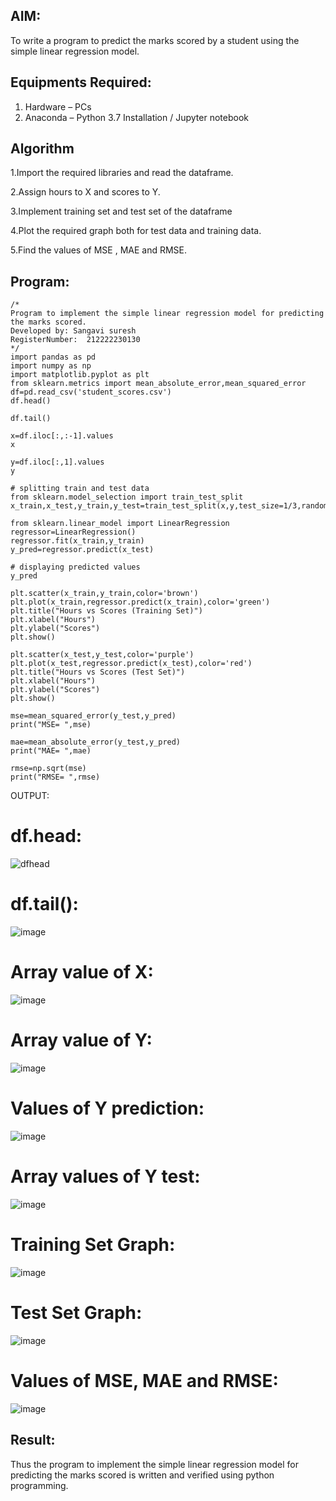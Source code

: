 ## AIM:
To write a program to predict the marks scored by a student using the simple linear regression model. 

## Equipments Required:
1. Hardware – PCs
2. Anaconda – Python 3.7 Installation / Jupyter notebook

## Algorithm
1.Import the required libraries and read the dataframe.

2.Assign hours to X and scores to Y.

3.Implement training set and test set of the dataframe

4.Plot the required graph both for test data and training data.

5.Find the values of MSE , MAE and RMSE.




## Program:
```
/*
Program to implement the simple linear regression model for predicting the marks scored.
Developed by: Sangavi suresh
RegisterNumber:  212222230130
*/
import pandas as pd
import numpy as np
import matplotlib.pyplot as plt
from sklearn.metrics import mean_absolute_error,mean_squared_error
df=pd.read_csv('student_scores.csv')
df.head()

df.tail()

x=df.iloc[:,:-1].values
x

y=df.iloc[:,1].values
y

# splitting train and test data
from sklearn.model_selection import train_test_split
x_train,x_test,y_train,y_test=train_test_split(x,y,test_size=1/3,random_state=0)

from sklearn.linear_model import LinearRegression
regressor=LinearRegression()
regressor.fit(x_train,y_train)
y_pred=regressor.predict(x_test)

# displaying predicted values
y_pred

plt.scatter(x_train,y_train,color='brown')
plt.plot(x_train,regressor.predict(x_train),color='green')
plt.title("Hours vs Scores (Training Set)")
plt.xlabel("Hours")
plt.ylabel("Scores")
plt.show()

plt.scatter(x_test,y_test,color='purple')
plt.plot(x_test,regressor.predict(x_test),color='red')
plt.title("Hours vs Scores (Test Set)")
plt.xlabel("Hours")
plt.ylabel("Scores")
plt.show()

mse=mean_squared_error(y_test,y_pred)
print("MSE= ",mse)

mae=mean_absolute_error(y_test,y_pred)
print("MAE= ",mae)

rmse=np.sqrt(mse)
print("RMSE= ",rmse)
```
OUTPUT:

# df.head:
![dfhead](https://github.com/Sangavi-suresh/Implementation-of-Simple-Linear-Regression-Model-for-Predicting-the-Marks-Scored/assets/118541861/04f1a590-2d23-4ecd-8965-1452b404da8e)





# df.tail():
![image](https://github.com/Sangavi-suresh/Implementation-of-Simple-Linear-Regression-Model-for-Predicting-the-Marks-Scored/assets/118541861/8f1902a2-9314-49f6-8080-38c2b30391f6)




# Array value of X:

![image](https://github.com/Sangavi-suresh/Implementation-of-Simple-Linear-Regression-Model-for-Predicting-the-Marks-Scored/assets/118541861/9617c242-3a97-4e01-8f7a-e3ed020b5f99)


# Array value of Y:
![image](https://github.com/Sangavi-suresh/Implementation-of-Simple-Linear-Regression-Model-for-Predicting-the-Marks-Scored/assets/118541861/40bbddba-8456-40fc-a7c9-55b41ee38c16)



# Values of Y prediction:

![image](https://github.com/Sangavi-suresh/Implementation-of-Simple-Linear-Regression-Model-for-Predicting-the-Marks-Scored/assets/118541861/cf0d401f-8738-436b-b438-e4de83e91c76)



# Array values of Y test:

![image](https://github.com/Sangavi-suresh/Implementation-of-Simple-Linear-Regression-Model-for-Predicting-the-Marks-Scored/assets/118541861/023c45ea-6fbe-455d-8e8d-5a7b8cf2ebef)




# Training Set Graph: 

![image](https://github.com/Sangavi-suresh/Implementation-of-Simple-Linear-Regression-Model-for-Predicting-the-Marks-Scored/assets/118541861/bb60cc5e-5fe6-4abf-b247-51672abd4905)



# Test Set Graph:

![image](https://github.com/Sangavi-suresh/Implementation-of-Simple-Linear-Regression-Model-for-Predicting-the-Marks-Scored/assets/118541861/513728a6-4072-4975-994a-6343eac54dc0)



# Values of MSE, MAE and RMSE:

![image](https://github.com/Sangavi-suresh/Implementation-of-Simple-Linear-Regression-Model-for-Predicting-the-Marks-Scored/assets/118541861/ecaabc16-6e96-43ad-b7c8-ab2bfba1880b)



## Result:
Thus the program to implement the simple linear regression model for predicting the marks scored is written and verified using python programming.

